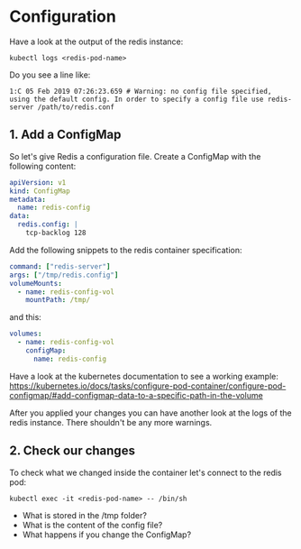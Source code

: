 # Configuration

Have a look at the output of the redis instance:

`kubectl logs <redis-pod-name>`

Do you see a line like: 

```
1:C 05 Feb 2019 07:26:23.659 # Warning: no config file specified, using the default config. In order to specify a config file use redis-server /path/to/redis.conf
```

## 1. Add a ConfigMap

So let's give Redis a configuration file. Create a ConfigMap with the following content:

```yaml
apiVersion: v1
kind: ConfigMap
metadata:
  name: redis-config
data:
  redis.config: |
    tcp-backlog 128
```

Add the following snippets to the redis container specification:

```yaml
command: ["redis-server"]
args: ["/tmp/redis.config"]
volumeMounts:
  - name: redis-config-vol
    mountPath: /tmp/
```

and this:

```yaml
volumes:
  - name: redis-config-vol
    configMap:
      name: redis-config
```

Have a look at the kubernetes documentation to see a working example: https://kubernetes.io/docs/tasks/configure-pod-container/configure-pod-configmap/#add-configmap-data-to-a-specific-path-in-the-volume

After you applied your changes you can have another look at the logs of the redis instance. There shouldn't be any more warnings. 

## 2. Check our changes

To check what we changed inside the container let's connect to the redis pod:

`kubectl exec -it <redis-pod-name> -- /bin/sh`

- What is stored in the /tmp folder?
- What is the content of the config file?
- What happens if you change the ConfigMap?
